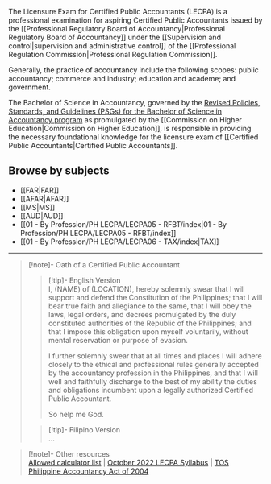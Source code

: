 The Licensure Exam for Certified Public Accountants (LECPA) is a professional examination for aspiring Certified Public Accountants issued by the [[Professional Regulatory Board of Accountancy|Professional Regulatory Board of Accountancy]] under the [[Supervision and control|supervision and administrative control]] of the [[Professional Regulation Commission|Professional Regulation Commission]].

Generally, the practice of accountancy include the following scopes: public accountancy; commerce and industry; education and academe; and government.

The Bachelor of Science in Accountancy, governed by the [Revised Policies, Standards, and Guidelines (PSGs) for the Bachelor of Science in Accountancy program](https://ched.gov.ph/wp-content/uploads/2017/10/CMO-27-s-2017.pdf) as promulgated by the [[Commission on Higher Education|Commission on Higher Education]], is responsible in providing the necessary foundational knowledge for the licensure exam of [[Certified Public Accountants|Certified Public Accountants]]. 
## Browse by subjects
- [[FAR|FAR]]
- [[AFAR|AFAR]]
- [[MS|MS]]
- [[AUD|AUD]]
- [[01 - By Profession/PH LECPA/LECPA05 - RFBT/index|01 - By Profession/PH LECPA/LECPA05 - RFBT/index]]
- [[01 - By Profession/PH LECPA/LECPA06 - TAX/index|TAX]]

---

> [!note]- Oath of a Certified Public Accountant
> 
> > [!tip]- English Version  
> > I, (NAME) of (LOCATION), hereby solemnly swear that I will support and defend the Constitution of the Philippines; that I will bear true faith and allegiance to the same, that I will obey the laws, legal orders, and decrees promulgated by the duly constituted authorities of the Republic of the Philippines; and that I impose this obligation upon myself voluntarily, without mental reservation or purpose of evasion.
> > 
> > I further solemnly swear that at all times and places I will adhere closely to the ethical and professional rules generally accepted by the accountancy profession in the Philippines, and that I will well and faithfully discharge to the best of my ability the duties and obligations incumbent upon a legally authorized Certified Public Accountant.
> > 
> > So help me God.
> 
> > [!tip]- Filipino Version  
> > …

> [!note]- Other resources  
> [Allowed calculator list](https://www.prc.gov.ph/article/updated-list-non-programmable-calculators-allowed-be-used-licensure-examinations/7305) | [October 2022 LECPA Syllabus](https://www.prc.gov.ph/sites/default/files/2022-30%20Annexes%20Syllabi%20Effective%20October%202022.pdf) | [TOS](https://www.prc.gov.ph/sites/default/files/2022-30%20BOA%20TOS%20Final.pdf)  
> [Philippine Accountancy Act of 2004](https://www.officialgazette.gov.ph/2004/05/13/republic-act-no-9298/)
